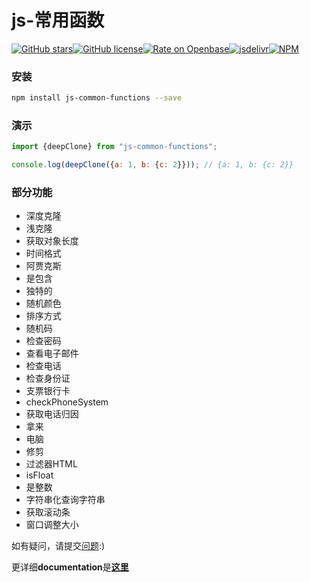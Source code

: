 # js-常用函数

[![GitHub stars](https://img.shields.io/github/stars/Magic-Academy/js-common-functions)](https://github.com/Magic-Academy/js-common-functions/stargazers)[![GitHub license](https://img.shields.io/github/license/Magic-Academy/js-common-functions)](https://github.com/Magic-Academy/js-common-functions/blob/master/LICENSE)[![Rate on Openbase](https://badges.openbase.io/js/rating/js-common-functions.svg)](https://openbase.io/js/js-common-functions?utm_source=embedded&utm_medium=badge&utm_campaign=rate-badge)[![jsdelivr](https://data.jsdelivr.com/v1/package/npm/js-common-functions/badge?style=rounded)](https://www.jsdelivr.com/package/npm/js-common-functions)[![NPM](https://nodei.co/npm/js-common-functions.png)](https://nodei.co/npm/js-common-functions/)

### 安装

```bash
npm install js-common-functions --save
```

### 演示

```js
import {deepClone} from "js-common-functions";

console.log(deepClone({a: 1, b: {c: 2}})); // {a: 1, b: {c: 2}}

```

### 部分功能

-   深度克隆
-   浅克隆
-   获取对象长度
-   时间格式
-   阿贾克斯
-   是包含
-   独特的
-   随机颜色
-   排序方式
-   随机码
-   检查密码
-   查看电子邮件
-   检查电话
-   检查身份证
-   支票银行卡
-   checkPhoneSystem
-   获取电话归因
-   拿来
-   电脑
-   修剪
-   过滤器HTML
-   isFloat
-   是整数
-   字符串化查询字符串
-   获取滚动条
-   窗口调整大小

如有疑问，请提交[问题](https://github.com/Magic-Academy/js-common-functions/issues/new):)

更详细**documentation**是[**这里**](https://Magic-Academy.github.io/js-common-functions/)
